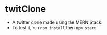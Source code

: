 # twitClone

- A twitter clone made using the MERN Stack.
- To test it, run `npm install` then `npm start` 
